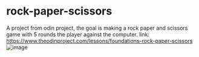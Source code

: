 # rock-paper-scissors
A project from odin project, the goal is making a rock paper and scissors game with 5 rounds the player against the computer. link: https://www.theodinproject.com/lessons/foundations-rock-paper-scissors
![image](https://user-images.githubusercontent.com/96890436/201542918-1742b998-9651-46a7-92b3-213efe7652c2.png)

